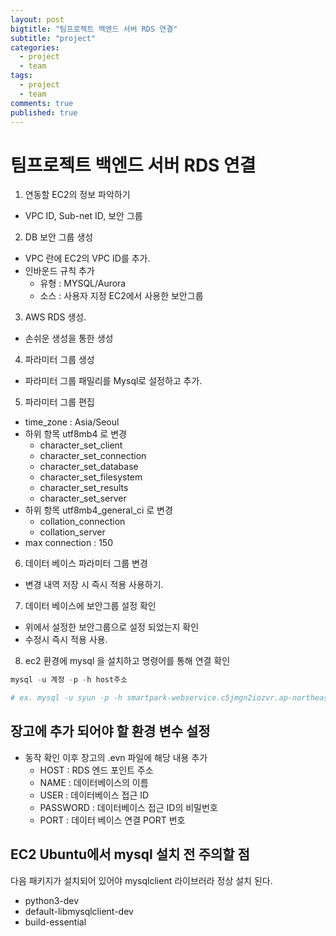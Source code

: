 ```yaml
---
layout: post
bigtitle: "팀프로젝트 백엔드 서버 RDS 연결"
subtitle: "project"
categories:
  - project
  - team
tags:
  - project
  - team
comments: true
published: true
---
```


# 팀프로젝트 백엔드 서버 RDS 연결

1. 연동할 EC2의 정보 파악하기
  - VPC ID, Sub-net ID, 보안 그룹

2. DB 보안 그룹 생성
  - VPC 란에 EC2의 VPC ID를 추가.
  - 인바운드 규칙 추가
    - 유형 : MYSQL/Aurora
    - 소스 : 사용자 지정 EC2에서 사용한 보안그룹

3. AWS RDS 생성.

- 손쉬운 생성을 통한 생성

4. 파라미터 그룹 생성

- 파라미터 그룹 패밀리를 Mysql로 설정하고 추가.

5. 파라미터 그룹 편집
  - time_zone : Asia/Seoul
  - 하위 항목 utf8mb4 로 변경
    - character_set_client
    - character_set_connection
    - character_set_database
    - character_set_filesystem
    - character_set_results
    - character_set_server
  - 하위 항목 utf8mb4_general_ci 로 변경
    - collation_connection
    - collation_server
  - max connection : 150

6. 데이터 베이스 파라미터 그룹 변경
  - 변경 내역 저장 시 즉시 적용 사용하기.

7. 데이터 베이스에 보안그룹 설정 확인
  - 위에서 설정한 보안그룹으로 설정 되었는지 확인
  - 수정시 즉시 적용 사용.

8. ec2 환경에 mysql 을 설치하고 명령어를 통해 연결 확인

```python
mysql -u 계정 -p -h host주소

# ex. mysql -u syun -p -h smartpark-webservice.c5jmgn2iozvr.ap-northeast-2.rds.amazonaws.com
```

## 장고에 추가 되어야 할 환경 변수 설정

- 동작 확인 이후 장고의 .evn 파일에 해당 내용 추가
  - HOST : RDS 엔드 포인트 주소
  - NAME : 데이터베이스의 이름
  - USER : 데이터베이스 접근 ID
  - PASSWORD : 데이터베이스 접근 ID의 비밀번호
  - PORT : 데이터 베이스 연결 PORT 번호

## EC2 Ubuntu에서 mysql 설치 전 주의할 점

다음 패키지가 설치되어 있어야 mysqlclient 라이브러라 정상 설치 된다.
- python3-dev
- default-libmysqlclient-dev
- build-essential
